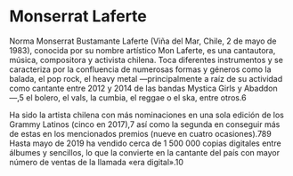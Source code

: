 # Monserrat Laferte
Norma Monserrat Bustamante Laferte (Viña del Mar, Chile, 2 de mayo de 1983), conocida por su nombre artístico Mon Laferte, es una cantautora, música, compositora y activista chilena. Toca diferentes instrumentos y se caracteriza por la confluencia de numerosas formas y géneros como la balada, el pop rock, el heavy metal —principalmente a raíz de su actividad como cantante entre 2012 y 2014 de las bandas Mystica Girls y Abaddon—,5​ el bolero, el vals, la cumbia, el reggae o el ska, entre otros.6​

Ha sido la artista chilena con más nominaciones en una sola edición de los Grammy Latinos (cinco en 2017),7​ así como la segunda en conseguir más de estas en los mencionados premios (nueve en cuatro ocasiones).7​8​9​ Hasta mayo de 2019 ha vendido cerca de 1 500 000 copias digitales entre álbumes y sencillos, lo que la convierte en la cantante del país con mayor número de ventas de la llamada «era digital».10​ 
